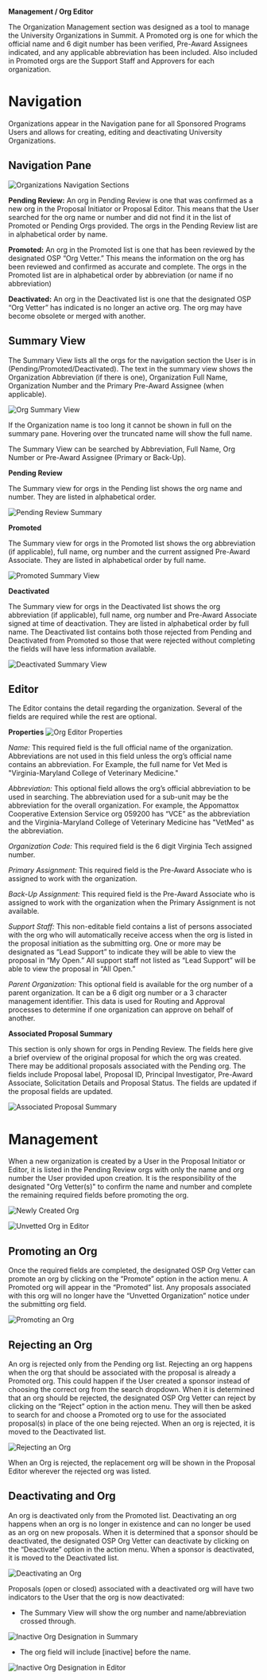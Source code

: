 **Management / Org Editor**

The Organization Management section was designed as a tool to manage the University Organizations in Summit.  A Promoted org is one for which the official name and 6 digit number has been verified, Pre-Award Assignees indicated, and any applicable abbreviation has been included.  Also included in Promoted orgs are the Support Staff and Approvers for each organization.

# Navigation
Organizations appear in the Navigation pane for all Sponsored Programs Users and allows for creating, editing and deactivating University Organizations.

## Navigation Pane
![Organizations Navigation Sections](../images/management/ManOrg_PromotedSummary.jpg)

**Pending Review:**
An org in Pending Review is one that was confirmed as a new org in the Proposal Initiator or Proposal Editor.  This means that the User searched for the org name or number and did not find it in the list of Promoted or Pending Orgs provided. The orgs in the Pending Review list are in alphabetical order by name.

**Promoted:**
An org in the Promoted list is one that has been reviewed by the designated OSP “Org Vetter.”  This means the information on the org has been reviewed and confirmed as accurate and complete.
The orgs in the Promoted list are in alphabetical order by abbreviation (or name if no abbreviation)

**Deactivated:**
An org in the Deactivated list is one that the designated OSP “Org Vetter” has indicated is no longer an active org.  The org may have become obsolete or merged with another.

## Summary View
The Summary View lists all the orgs for the navigation section the User is in (Pending/Promoted/Deactivated).  The text in the summary view shows the Organization Abbreviation (if there is one), Organization Full Name, Organization Number and the Primary Pre-Award Assignee (when applicable).

![Org Summary View](../images/management/ManOrg_SummaryView.jpg)

If the Organization name is too long it cannot be shown in full on the summary pane.  Hovering over the truncated name will show the full name.

The Summary View can be searched by Abbreviation, Full Name, Org Number or Pre-Award Assignee (Primary or Back-Up).

**Pending Review**

The Summary view for orgs in the Pending list shows the org name and number.  They are listed in alphabetical order.

![Pending Review Summary](../images/management/ManOrg_PendingSummary.jpg)

**Promoted**

The Summary view for orgs in the Promoted list shows the org abbreviation (if applicable), full name, org number and the current assigned Pre-Award Associate.  They are listed in alphabetical order by full name.

![Promoted Summary View](../images/management/ManOrg_PromotedSummary.jpg)

**Deactivated**

The Summary view for orgs in the Deactivated list shows the org abbreviation (if applicable), full name, org number and Pre-Award Associate signed at time of deactivation.  They are listed in alphabetical order by full name.  The Deactivated list contains both those rejected from Pending and Deactivated from Promoted so those that were rejected without completing the fields will have less information available.

![Deactivated Summary View](../images/management/ManOrg_DeactivatedSummary.jpg)

## Editor
The Editor contains the detail regarding the organization.  Several of the fields are required while the rest are optional.

**Properties**
![Org Editor Properties](../images/management/ManOrg_Properties.jpg)

*Name:*
This required field is the full official name of the organization.  Abbreviations are not used in this field unless the org’s official name contains an abbreviation.  For Example, the full name for Vet Med is "Virginia-Maryland College of Veterinary Medicine."

*Abbreviation:*
This optional field allows the org’s official abbreviation to be used in searching.  The abbreviation used for a sub-unit may be the abbreviation for the overall organization.  For example, the Appomattox Cooperative Extension Service org 059200 has “VCE” as the abbreviation and the Virginia-Maryland College of Veterinary Medicine has "VetMed" as the abbreviation.

*Organization Code:*
This required field is the 6 digit Virginia Tech assigned number.

*Primary Assignment:*
This required field is the Pre-Award Associate who is assigned to work with the organization.

*Back-Up Assignment:*
This required field is the Pre-Award Associate who is assigned to work with the organization when the Primary Assignment is not available.

*Support Staff:*
This non-editable field contains a list of persons associated with the org who will automatically receive access when the org is listed in the proposal initiation as the submitting org.  One or more may be designated as “Lead Support” to indicate they will be able to view the proposal in “My Open.”  All support staff not listed as “Lead Support” will be able to view the proposal in “All Open.”

*Parent Organization:*
This optional field is available for the org number of a parent organization.  It can be a 6 digit org number or a 3 character management identifier.  This data is used for Routing and Approval processes to determine if one organization can approve on behalf of another.

**Associated Proposal Summary**

This section is only shown for orgs in Pending Review.  The fields here give a brief overview of the original proposal for which the org was created.  There may be additional proposals associated with the Pending org.  The fields include Proposal label, Proposal ID, Principal Investigator, Pre-Award Associate, Solicitation Details and Proposal Status.   The fields are updated if the proposal fields are updated.

![Associated Proposal Summary](../images/management/ManOrg_PropSummary.jpg)

# Management
When a new organization is created by a User in the Proposal Initiator or Editor, it is listed in the Pending Review orgs with only the name and org number the User provided upon creation.  It is the responsibility of the designated "Org Vetter(s)" to confirm the name and number and complete the remaining required fields before promoting the org.

![Newly Created Org](../images/management/ManOrg_NewlyCreated.jpg)

![Unvetted Org in Editor](../images/management/ManOrg_Unvetted.jpg)

## Promoting an Org
Once the required fields are completed, the designated OSP Org Vetter can promote an org by clicking on the “Promote” option in the action menu.  A Promoted org will appear in the “Promoted” list.  Any proposals associated with this org will no longer have the “Unvetted Organization” notice under the submitting org field.

![Promoting an Org](../images/management/ManOrg_Promote.jpg)

## Rejecting an Org
An org is rejected only from the Pending org list.  Rejecting an org happens when the org that should be associated with the proposal is already a Promoted org.  This could happen if the User created a sponsor instead of choosing the correct org from the search dropdown.  When it is determined that an org should be rejected, the designated OSP Org Vetter can reject by clicking on the “Reject” option in the action menu.  They will then be asked to search for and choose a Promoted org to use for the associated proposal(s) in place of the one being rejected.  When an org is rejected, it is moved to the Deactivated list.

![Rejecting an Org](../images/management/ManOrg_Rejecting.jpg)

When an Org is rejected, the replacement org will be shown in the Proposal Editor wherever the rejected org was listed.

## Deactivating and Org
An org is deactivated only from the Promoted list.  Deactivating an org happens when an org is no longer in existence and can no longer be used as an org on new proposals.  When it is determined that a sponsor should be deactivated, the designated OSP Org Vetter can deactivate by clicking on the “Deactivate” option in the action menu.  When a sponsor is deactivated, it is moved to the Deactivated list.

![Deactivating an Org](../images/management/ManOrg_Deactivate.jpg)

Proposals (open or closed) associated with a deactivated org will have two indicators to the User that the org is now deactivated:

- The Summary View will show the org number and name/abbreviation crossed through.

![Inactive Org Designation in Summary](../images/management/ManOrg_InactiveInSummary.jpg)

- The org field will include [inactive] before the name.

![Inactive Org Designation in Editor](../images/management/ManOrg_InactiveInEditor.jpg)

<br>

